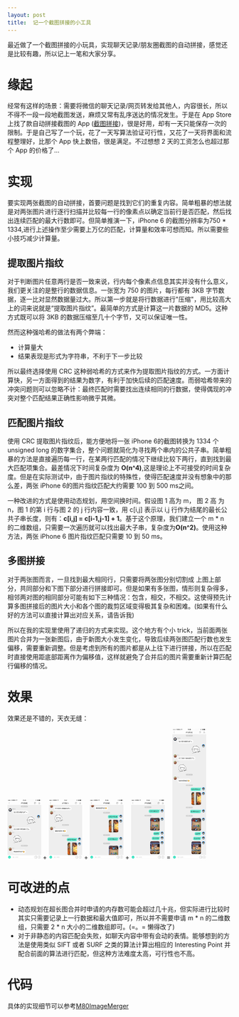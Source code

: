 ```yaml
---
layout: post
title:  记一个截图拼接的小工具
---
```


最近做了一个截图拼接的小玩具，实现聊天记录/朋友圈截图的自动拼接，感觉还是比较有趣，所以记上一笔和大家分享。

# 缘起

经常有这样的场景：需要将微信的聊天记录/网页转发给其他人，内容很长，所以不得不一段一段地截图发送，麻烦又常有乱序送达的情况发生。于是在 App Store 上找了款自动拼接截图的 App ([截图拼接](https://itunes.apple.com/cn/app/jie-ping-pin-jie-wang-ye-jie/id980801998?mt=8))，很是好用，却有一天只能保存一次的限制。于是自己写了一个玩，花了一天写算法验证可行性，又花了一天将界面和流程整理好，比那个 App 快上数倍，很是满足。不过想想 2 天的工资怎么也超过那个 App 的价格了...



# 实现

要实现两张截图的自动拼接，首要问题是找到它们的重复内容。简单粗暴的想法就是对两张图片进行逐行扫描并比较每一行的像素点以确定当前行是否匹配，然后找出连续匹配的最大行数即可。但简单推演一下，iPhone 6 的截图分辨率为750 * 1334,进行上述操作至少需要上万亿的匹配，计算量和效率可想而知。所以需要些小技巧减少计算量。



## 提取图片指纹

对于判断图片任意两行是否一致来说，行内每个像素点信息其实并没有什么意义，我们更关注的是整行的数据信息。一张宽为 750 的图片，每行都有 3KB 字节数据，逐一比对显然数据量过大。所以第一步就是将行数据进行"压缩"，用比较高大上的词来说就是“提取图片指纹”。最简单的方式是计算这一片数据的 MD5。这种方式既可以将 3KB 的数据压缩至几十个字节，又可以保证唯一性。

然而这种强哈希的做法有两个弊端：

* 计算量大
* 结果表现是形式为字符串，不利于下一步比较

所以最终选择使用 CRC 这种弱哈希的方式来作为提取图片指纹的方式。一方面计算快，另一方面得到的结果为数字，有利于加快后续的匹配速度。而弱哈希带来的冲突问题则可以忽略不计：最终匹配时需要找出连续相同的行数据，使得偶现的冲突对整个匹配结果正确性影响微乎其微。


## 匹配图片指纹

使用 CRC 提取图片指纹后，能方便地将一张 iPhone 6的截图转换为 1334 个 unsigned long 的数字集合，整个问题就简化为寻找两个串内的公共子串。简单粗暴的方法是直接遍历每一行，在某两行匹配的情况下继续比较下两行，直到找到最大匹配项集合。最差情况下时间复杂度为 **O(n^4)**,这是理论上不可接受的时间复杂度。但是在实际测试中，由于图片指纹的特殊性，使得匹配速度并没有想象中的那么差，两张 iPhone 6的图片指纹匹配大约需要 100 到 500 ms之间。

一种改进的方式是使用动态规划，用空间换时间。假设图 1 高为 m， 图 2 高 为 n，图 1 的第 i 行与图 2 的 j 行内容一致，用 c[i,j] 表示以 i,j 行作为结尾的最长公共子串长度，则有：**c[i,j] = c[i-1,j-1] + 1**。基于这个原理，我们建立一个 m * n 的二维数组，只需要一次遍历就可以找出最大子串，复杂度为**O(n^2)**。使用这种方法，两张 iPhone 6 图片指纹匹配只需要 10 到 50 ms。

## 多图拼接

对于两张图而言，一旦找到最大相同行，只需要将两张图分别切割成 上图上部分，共同部分和下图下部分进行拼接即可。但是如果有多张图，情形则复杂得多，相邻两对图的相同部分可能有如下三种情况：包含，相交，不相交。这使得预先计算多图拼接后的图片大小和各个图的裁剪区域变得极其复杂和困难。(如果有什么好的方法可以直接计算出对应关系，请告诉我)

所以在我的实现里使用了递归的方式来实现。这个地方有个小 trick，当前面两张图片合并为一张新图后，由于新图大小发生变化，导致后续两张图匹配行数也发生偏移，需要重新调整。但是考虑到所有的图片都是从上往下进行拼接，所以在匹配时直接使用距底部距离作为偏移值，这样就避免了合并后的图片需要重新计算匹配行偏移的情况。

# 效果

效果还是不错的，天衣无缝：

<img src="/images/merge1.png" width="15%" height="15%"> + 
<img src="/images/merge2.png" width="15%" height="15%"> + 
<img src="/images/merge3.png" width="15%" height="15%"> + 
<img src="/images/merge4.png" width="15%" height="15%"> = 
<img src="/images/merge_result.jpg" width="15%" height="15%">  


# 可改进的点

* 动态规划在超长图合并时申请的内存数可能会超过几十兆，但实际进行比较时其实只需要记录上一行数据和最大值即可，所以并不需要申请 m * n 的二维数组，只需要 2 * n 大小的二维数组即可。(=。= 懒得改了)
* 对于非静态的内容匹配会失败，如聊天内容中带有会动的表情。能够想到的方法是使用类似 SIFT 或者 SURF 之类的算法计算出相应的 Interesting Point 并配合前面的算法进行匹配，但这种方法难度太高，可行性也不高。


# 代码

具体的实现细节可以参考[M80ImageMerger](https://github.com/xiangwangfeng/M80ImageMerger)

